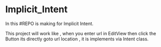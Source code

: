 # Implicit_Intent
In this #REPO is making for Implicit Intent.


This project will work like , when you enter url in EditView then click the Button its directly goto url location , 
it is implements via Intent class.
